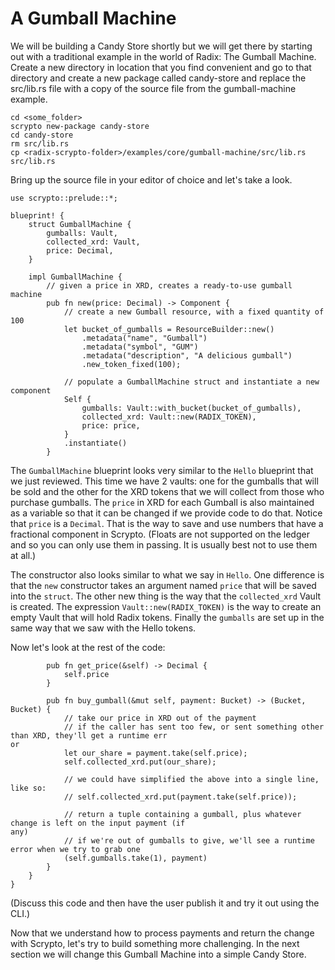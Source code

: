 # A Gumball Machine

We will be building a Candy Store shortly but we will get there by starting out with a traditional example in the world of Radix: The Gumball Machine. Create a new directory in location that you find convenient and go to that directory and create a new package called candy-store and replace the src/lib.rs file with a copy of the source file from the gumball-machine example.

```
cd <some_folder>
scrypto new-package candy-store
cd candy-store
rm src/lib.rs
cp <radix-scrypto-folder>/examples/core/gumball-machine/src/lib.rs src/lib.rs
```

Bring up the source file in your editor of choice and let's take a look.

```
use scrypto::prelude::*;

blueprint! {
    struct GumballMachine {
        gumballs: Vault,
        collected_xrd: Vault,
        price: Decimal,
    }

    impl GumballMachine {
        // given a price in XRD, creates a ready-to-use gumball machine
        pub fn new(price: Decimal) -> Component {
            // create a new Gumball resource, with a fixed quantity of 100
            let bucket_of_gumballs = ResourceBuilder::new()
                .metadata("name", "Gumball")
                .metadata("symbol", "GUM")
                .metadata("description", "A delicious gumball")
                .new_token_fixed(100);

            // populate a GumballMachine struct and instantiate a new component
            Self {
                gumballs: Vault::with_bucket(bucket_of_gumballs),
                collected_xrd: Vault::new(RADIX_TOKEN),
                price: price,
            }
            .instantiate()
        }
```

The `GumballMachine` blueprint looks very similar to the `Hello` blueprint that we just reviewed. This time we have 2 vaults: one for the gumballs that will be sold and the other for the XRD tokens that we will collect from those who purchase gumballs. The `price` in XRD for each Gumball is also maintained as a variable so that it can be changed if we provide code to do that. Notice that `price` is a `Decimal`. That is the way to save and use numbers that have a fractional component in Scrypto. (Floats are not supported on the ledger and so you can only use them in passing. It is usually best not to use them at all.)

The constructor also looks similar to what we say in `Hello`. One difference is that the `new` constructor takes an argument named `price` that will be saved into the `struct`. The other new thing is the way that the `collected_xrd` Vault is created. The expression `Vault::new(RADIX_TOKEN)` is the way to create an empty Vault that will hold Radix tokens. Finally the `gumballs` are set up in the same way that we saw with the Hello tokens.

Now let's look at the rest of the code:

```
        pub fn get_price(&self) -> Decimal {
            self.price
        }

        pub fn buy_gumball(&mut self, payment: Bucket) -> (Bucket, Bucket) {
            // take our price in XRD out of the payment
            // if the caller has sent too few, or sent something other than XRD, they'll get a runtime err
or
            let our_share = payment.take(self.price);
            self.collected_xrd.put(our_share);

            // we could have simplified the above into a single line, like so:
            // self.collected_xrd.put(payment.take(self.price));

            // return a tuple containing a gumball, plus whatever change is left on the input payment (if 
any)
            // if we're out of gumballs to give, we'll see a runtime error when we try to grab one
            (self.gumballs.take(1), payment)
        }
    }
}
```

(Discuss this code and then have the user publish it and try it out using the CLI.)

Now that we understand how to process payments and return the change with Scrypto, let's try to build something more challenging. In the next section we will change this Gumball Machine into a simple Candy Store.
